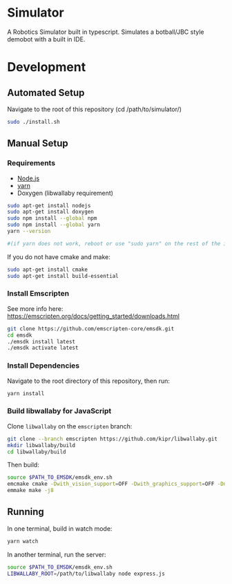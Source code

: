 # Simulator
A Robotics Simulator built in typescript.
Simulates a botball/JBC style demobot with a built in IDE.

# Development

## Automated Setup
Navigate to the root of this repository (cd /path/to/simulator/)
```bash
sudo ./install.sh
```

## Manual Setup

### Requirements
- [Node.js](https://nodejs.org/)
- [yarn](https://classic.yarnpkg.com/)
- Doxygen (libwallaby requirement)

```bash
sudo apt-get install nodejs
sudo apt-get install doxygen
sudo npm install --global npm
sudo npm install --global yarn
yarn --version

#(if yarn does not work, reboot or use "sudo yarn" on the rest of the instructions)
```

If you do not have cmake and make:
```bash
sudo apt-get install cmake
sudo apt-get install build-essential
```

### Install Emscripten

See more info here: https://emscripten.org/docs/getting_started/downloads.html

```bash
git clone https://github.com/emscripten-core/emsdk.git
cd emsdk
./emsdk install latest
./emsdk activate latest
```

### Install Dependencies

Navigate to the root directory of this repository, then run:
```bash
yarn install
```

### Build libwallaby for JavaScript

Clone `libwallaby` on the `emscripten` branch:
```bash
git clone --branch emscripten https://github.com/kipr/libwallaby.git
mkdir libwallaby/build
cd libwallaby/build
```

Then build:
```bash
source $PATH_TO_EMSDK/emsdk_env.sh
emcmake cmake -Dwith_vision_support=OFF -Dwith_graphics_support=OFF -Dno_wallaby=ON -Dbuild_python=OFF .. -DJS_ONLY=ON
emmake make -j8
```

## Running

In one terminal, build in watch mode:
```bash
yarn watch
```

In another terminal, run the server:
```bash
source $PATH_TO_EMSDK/emsdk_env.sh
LIBWALLABY_ROOT=/path/to/libwallaby node express.js
```
